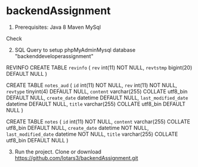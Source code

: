 # backendAssignment

1) Prerequisites:
Java 8
Maven
MySql

Check 

2) SQL Query to setup phpMyAdminMysql database "backenddeveloperassignment"

REVINFO
CREATE TABLE `revinfo` (
  `rev` int(11) NOT NULL,
  `revtstmp` bigint(20) DEFAULT NULL
) 

CREATE TABLE `notes_aud` (
  `id` int(11) NOT NULL,
  `rev` int(11) NOT NULL,
  `revtype` tinyint(4) DEFAULT NULL,
  `content` varchar(255) COLLATE utf8_bin DEFAULT NULL,
  `create_date` datetime DEFAULT NULL,
  `last_modified_date` datetime DEFAULT NULL,
  `title` varchar(255) COLLATE utf8_bin DEFAULT NULL
) 

CREATE TABLE `notes` (
  `id` int(11) NOT NULL,
  `content` varchar(255) COLLATE utf8_bin DEFAULT NULL,
  `create_date` datetime NOT NULL,
  `last_modified_date` datetime NOT NULL,
  `title` varchar(255) COLLATE utf8_bin DEFAULT NULL
)

3) Run the project. Clone or download https://github.com/lotars3/backendAssignment.git

